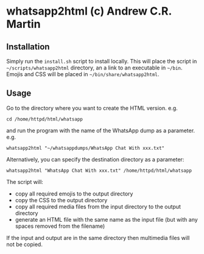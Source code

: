 whatsapp2html (c) Andrew C.R. Martin
====================================

Installation
------------

Simply run the `install.sh` script to install locally. This will place
the script in `~/scripts/whatsapp2html` directory, an a link to an
executable in `~/bin`. Emojis and CSS will be placed in
`~/bin/share/whatsapp2html`.

Usage
-----

Go to the directory where you want to create the HTML version. e.g.

```
cd /home/httpd/html/whatsapp
```

and run the program with the name of the WhatsApp dump as a parameter. e.g.

```
whatsapp2html "~/whatsappdumps/WhatsApp Chat With xxx.txt"
```

Alternatively, you can specify the destination directory as a parameter:

```
whatsapp2html "WhatsApp Chat With xxx.txt" /home/httpd/html/whatsapp
```

The script will:

- copy all required emojis to the output directory
- copy the CSS to the output directory
- copy all required media files from the input directory to the output 
  directory
- generate an HTML file with the same name as the input file (but with 
  any spaces removed from the filename)

If the input and output are in the same directory then multimedia files 
will not be copied.


